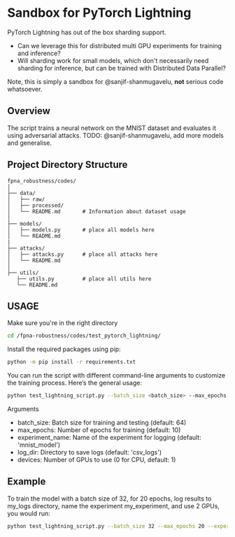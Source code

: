 # Sandbox for PyTorch Lightning

PyTorch Lightning has out of the box sharding support. 

- Can we leverage this for distributed multi GPU experiments for training and inference? 
- Will sharding work for small models, which don't necessarily need sharding for inference, but can be trained with Distributed Data Parallel?

Note, this is simply a sandbox for @sanjif-shanmugavelu, **not** serious code whatsoever.


## Overview

The script trains a neural network on the MNIST dataset and evaluates it using adversarial attacks. TODO: @sanjif-shanmugavelu, add more models and generalise.

## Project Directory Structure

```plaintext
fpna_robustness/codes/
│
├── data/
│   ├── raw/
│   ├── processed/
│   └── README.md       # Information about dataset usage
│
├── models/
│   ├── models.py       # place all models here        
│   └── README.md       
|
├── attacks/
│   ├── attacks.py      # place all attacks here        
│   └── README.md       
│
├── utils/
   ├── utils.py         # place all utils here        
   └── README.md    
```

## USAGE

Make sure you're in the right directory

```bash
cd /fpna-robustness/codes/test_pytorch_lightning/
```

Install the required packages using pip:

```bash
python -m pip install -r requirements.txt
```

You can run the script with different command-line arguments to customize the training process. Here’s the general usage:

```bash
python test_lightning_script.py --batch_size <batch_size> --max_epochs <max_epochs> --experiment_name <experiment_name> --log_dir <log_dir> --devices <devices>
```

Arguments
- batch_size: Batch size for training and testing (default: 64)
- max_epochs: Number of epochs for training (default: 10)
- experiment_name: Name of the experiment for logging (default: 'mnist_model')
- log_dir: Directory to save logs (default: 'csv_logs')
- devices: Number of GPUs to use (0 for CPU, default: 1)

## Example

To train the model with a batch size of 32, for 20 epochs, log results to my_logs directory, name the experiment my_experiment, and use 2 GPUs, you would run:

```bash
python test_lightning_script.py --batch_size 32 --max_epochs 20 --experiment_name my_experiment --log_dir my_logs --devices 2
```
